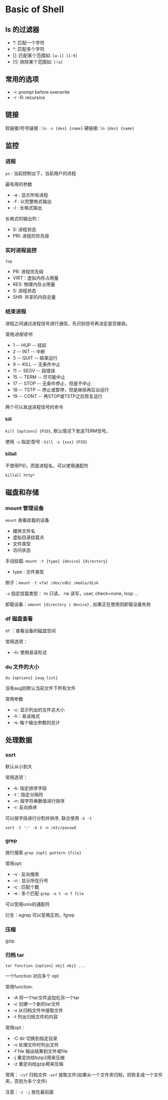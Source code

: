 # Basic of Shell

## ls 的过滤器

- ?: 匹配一个字符
- *: 匹配多个字符
- []: 匹配某个范围如: `[a-i] [1-9]`
- [!]: 排除某个范围如: `[!a]`

## 常用的选项

- -i: prompt before overwrite
- -r -R: recursice

## 链接

软链接/符号链接 : `ln -s {des} {name}`
硬链接: `ln {des} {name}`

## 监控

### 进程

`ps` : 当前控制台下，当前用户的进程

最有用的参数

- -e : 显示所有进程
- -f : 以完整格式输出
- -l : 长格式输出

长格式的输出列：

- S: 进程状态
- PRI: 进程的优先级

### 实时进程监控

`top`

- PR: 进程优先级
- VIRT：虚拟内存占用量
- RES: 物理内存占用量
- S: 进程状态
- SHR: 共享的内存总量

### 结束进程

进程之间通过进程信号进行通信，先识别信号再决定是否接收。

常用*进程信号*:

- 1 -- HUP -- 挂起
- 2 -- INT -- 中断
- 3 -- QUIT -- 结束运行
- 9 -- KILL -- 无条件中止
- 11 -- SEGV -- 段错误
- 15 -- TERM -- 尽可能中止
- 17 -- STOP -- 无条件停止，但是不中止
- 18 -- TSTP -- 停止或暂停，但是继续再后台运行
- 19 -- CONT -- 再STOP或TSTP之后恢复运行

两个可以发送进程信号的命令

#### kill

`kill {options} {PID}`, 默认情况下发送TERM信号。

使用 `-s` 指定i型号 : `kill -s {xxx} {PID}`

#### killall

不使用PID，而是进程名，可以使用通配符

`killall http*`

## 磁盘和存储

### mount 管理设备

`mount` 查看挂载的设备

- 媒体文件名
- 虚拟目录挂载点
- 文件类型
- 访问状态

手动挂载: `mount -t {type} {device} {directory}`

- type : 文件类型

例子：`mount -t vfat /dev/sdb1 /media/disk`

`-o` 指定挂载类型： ro 只读， rw 读写，user, check=none, loop ...

卸载设备：`umount {directory | device}` , 如果正在使用则卸载设备失败

### df 磁盘查看

`df` ：查看设备的磁盘空间

常用选项：

- -h: 使用易读形式

### du 文件的大小

`du {options} {aug_list}`

没有aug则默认当前文件下所有文件

常用参数

- -c: 显示列出的文件总大小
- -h：易读格式
- -s: 每个输出参数的总计

## 处理数据

### sort

默认从小到大

常用选项：

- -k: 指定排序字段
- -t：指定分隔符
- -n: 按字符串数值进行排序
- -r: 反向排序


可以按字段进行分割并排序, 联合使用 `-k -t`

`sort -t ':' -k 3 -n /etc/passwd`

### grep

按行搜索 `grep {opt} pattern {file}`

常用opt:

- -v : 反向搜索
- -n : 显示所在行号
- -c : 匹配个数
- -e : 多个匹配 `grep -e t -e f file`

可以受用unix的通配符

衍生：egrep 可以受用正则，fgrep

### 压缩

gzip

### 归档 tar

`tar function {option} obj1 obj2 ...`

一个function 对应多个 opt

常用function:

- -A 将一个tar文件追加在另一个tar
- -c 创建一个新的tar文件
- -x 从归档文件中提取文件
- -t 列出归档文件的内容

常用opt：

- -C dir 切换到指定目录
- -v 处理文件时列出文件
- -f file 输出结果到文件或file
- -j 重定向给bzip2用来压缩
- -z 重定向给gzip用来压缩

常用：`-cvf` 归档文件 `-xvf` 提取文件(如果从一个文件夹归档，则恢复成一个文件夹，否则为多个文件)

注意：`-z -j` 放在最前面

